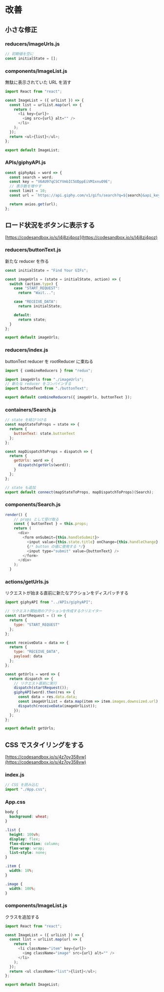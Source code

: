 # 改善

## 小さな修正

### reducers/imageUrls.js

```javascript
// 初期値を空に
const initialState = [];
```

### components/ImageList.js

無駄に表示されていた URL を消す

```javascript
import React from "react";

const ImageList = ({ urlList }) => {
  const list = urlList.map(url => {
    return (
      <li key={url}>
        <img src={url} alt="" />
      </li>
    );
  });
  return <ul>{list}</ul>;
};

export default ImageList;
```

### APIs/giphyAPI.js

```javascript
const giphyApi = word => {
  const search = word;
  const key = "V6AU97qCSCYVmbIC5UDppEiVM1xnuO9E";
  // 表示数を増やす
  const limit = 10;
  const url = `https://api.giphy.com/v1/gifs/search?q=${search}&api_key=${key}&limit=${limit}`;

  return axios.get(url);
};
```

## ロード状況をボタンに表示する

[https://codesandbox.io/s/l4j8zj4poz](https://codesandbox.io/s/l4j8zj4poz)

### reducers/buttonText.js

新たな reducer を作る

```javascript
const initialState = "Find Your GIFs";

const imageUrls = (state = initialState, action) => {
  switch (action.type) {
    case "START_REQUEST":
      return "Wait...";

    case "RECEIVE_DATA":
      return initialState;

    default:
      return state;
  }
};

export default imageUrls;
```

### reducers/index.js

buttonText reducer を rootReducer に束ねる

```javascript
import { combineReducers } from "redux";

import imageUrls from "./imageUrls";
// 新たな reducer をコンバインする
import buttonText from "./buttonText";

export default combineReducers({ imageUrls, buttonText });
```

### containers/Search.js

```javascript
// state を結びつける
const mapStateToProps = state => {
  return {
    buttonText: state.buttonText
  };
};

const mapDispatchToProps = dispatch => {
  return {
    getUrls: word => {
      dispatch(getUrls(word));
    }
  };
};

// state も追加
export default connect(mapStateToProps, mapDispatchToProps)(Search);
```

### components/Search.js

```javascript
render() {
    // props として受け取る
    const { buttonText } = this.props;
    return (
      <div>
        <form onSubmit={this.handleSubmit}>
          <input value={this.state.title} onChange={this.handleChange} />
          {/* button の値に使用する */}
          <input type="submit" value={buttonText} />
        </form>
      </div>
    );
  }
```

### actions/getUrls.js

リクエストが始まる直前に新たなアクションをディスパッチする

```javascript
import giphyAPI from "../APIs/giphyAPI";

// リクエスト開始用のアクションを作成するクリエイター
const startRequest = () => {
  return {
    type: "START_REQUEST"
  };
};

const receiveData = data => {
  return {
    type: "RECEIVE_DATA",
    payload: data
  };
};

const getUrls = word => {
  return dispatch => {
    // リクエスト直前に実行
    dispatch(startRequest());
    giphyAPI(word).then(res => {
      const data = res.data.data;
      const imageUrlList = data.map(item => item.images.downsized.url);
      dispatch(receiveData(imageUrlList));
    });
  };
};

export default getUrls;
```

## CSS でスタイリングをする

[https://codesandbox.io/s/4z7oy358vw](https://codesandbox.io/s/4z7oy358vw)

### index.js

```javascript
// CSS を読み込む
import "./App.css";
```

### App.css

```css
body {
  background: wheat;
}

.list {
  height: 100vh;
  display: flex;
  flex-direction: column;
  flex-wrap: wrap;
  list-style: none;
}

.item {
  width: 10%;
}

.image {
  width: 100%;
}
```

### components/ImageList.js

クラスを追加する

```javascript
import React from "react";

const ImageList = ({ urlList }) => {
  const list = urlList.map(url => {
    return (
      <li className="item" key={url}>
        <img className="image" src={url} alt="" />
      </li>
    );
  });
  return <ul className="list">{list}</ul>;
};

export default ImageList;
```

